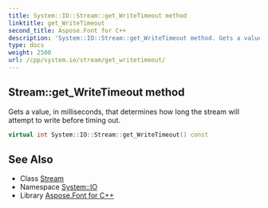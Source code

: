 ```yaml
---
title: System::IO::Stream::get_WriteTimeout method
linktitle: get_WriteTimeout
second_title: Aspose.Font for C++
description: 'System::IO::Stream::get_WriteTimeout method. Gets a value, in milliseconds, that determines how long the stream will attempt to write before timing out in C++.'
type: docs
weight: 2500
url: /cpp/system.io/stream/get_writetimeout/
---
```

## Stream::get_WriteTimeout method


Gets a value, in milliseconds, that determines how long the stream will attempt to write before timing out.

```cpp
virtual int System::IO::Stream::get_WriteTimeout() const
```

## See Also

* Class [Stream](../)
* Namespace [System::IO](../../)
* Library [Aspose.Font for C++](../../../)
